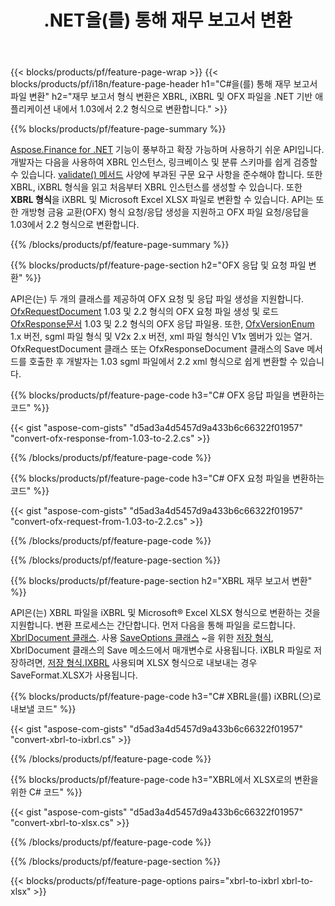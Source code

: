 ﻿---
title: .NET을(를) 통해 재무 보고서 변환
url: /ko/net/conversion/
description:  C# 코드는 .NET 라이브러리를 통해 XBRL, iXBRL(인라인 xbrl) 및 OFX 파일 형식의 재무 보고서를 변환합니다.
---
{{< blocks/products/pf/feature-page-wrap >}}
{{< blocks/products/pf/i18n/feature-page-header h1="C#을(를) 통해 재무 보고서 파일 변환" h2="재무 보고서 형식 변환은 XBRL, iXBRL 및 OFX 파일을 .NET 기반 애플리케이션 내에서 1.03에서 2.2 형식으로 변환합니다." >}}

{{% blocks/products/pf/feature-page-summary %}}

[Aspose.Finance for .NET](https://products.aspose.com/finance/net/) 기능이 풍부하고 확장 가능하며 사용하기 쉬운 API입니다. 개발자는 다음을 사용하여 XBRL 인스턴스, 링크베이스 및 분류 스키마를 쉽게 검증할 수 있습니다. [validate() 메서드](https://apireference.aspose.com/finance/net/aspose.finance.xbrl/xbrlinstance/methods/validate) 사양에 부과된 구문 요구 사항을 준수해야 합니다. 또한 XBRL, iXBRL 형식을 읽고 처음부터 XBRL 인스턴스를 생성할 수 있습니다. 또한 **XBRL 형식**을 iXBRL 및 Microsoft Excel XLSX 파일로 변환할 수 있습니다. API는 또한 개방형 금융 교환(OFX) 형식 요청/응답 생성을 지원하고 OFX 파일 요청/응답을 1.03에서 2.2 형식으로 변환합니다.

{{% /blocks/products/pf/feature-page-summary %}}

{{% blocks/products/pf/feature-page-section h2="OFX 응답 및 요청 파일 변환" %}}

API은(는) 두 개의 클래스를 제공하여 OFX 요청 및 응답 파일 생성을 지원합니다. [OfxRequestDocument](https://apireference.aspose.com/finance/net/aspose.finance.ofx/ofxrequestdocument) 1.03 및 2.2 형식의 OFX 요청 파일 생성 및 로드 [OfxResponse문서](https://apireference.aspose.com/finance/net/aspose.finance.ofx/ofxresponsedocument) 1.03 및 2.2 형식의 OFX 응답 파일용. 또한, [OfxVersionEnum](https://apireference.aspose.com/finance/net/aspose.finance.ofx/ofxversionenum) 1.x 버전, sgml 파일 형식 및 V2x 2.x 버전, xml 파일 형식인 V1x 멤버가 있는 열거. OfxRequestDocument 클래스 또는 OfxResponseDocument 클래스의 Save 메서드를 호출한 후 개발자는 1.03 sgml 파일에서 2.2 xml 형식으로 쉽게 변환할 수 있습니다.


{{% blocks/products/pf/feature-page-code h3="C# OFX 응답 파일을 변환하는 코드" %}}

{{< gist "aspose-com-gists" "d5ad3a4d5457d9a433b6c66322f01957" "convert-ofx-response-from-1.03-to-2.2.cs" >}} 

{{% /blocks/products/pf/feature-page-code %}}

{{% blocks/products/pf/feature-page-code h3="C# OFX 요청 파일을 변환하는 코드" %}}

{{< gist "aspose-com-gists" "d5ad3a4d5457d9a433b6c66322f01957" "convert-ofx-request-from-1.03-to-2.2.cs" >}} 

{{% /blocks/products/pf/feature-page-code %}}

{{% /blocks/products/pf/feature-page-section %}}

{{% blocks/products/pf/feature-page-section h2="XBRL 재무 보고서 변환" %}}

API은(는) XBRL 파일을 iXBRL 및 Microsoft® Excel XLSX 형식으로 변환하는 것을 지원합니다. 변환 프로세스는 간단합니다. 먼저 다음을 통해 파일을 로드합니다. [XbrlDocument 클래스](https://apireference.aspose.com/finance/net/aspose.finance.xbrl/xbrldocument). 사용 [SaveOptions 클래스](https://apireference.aspose.com/finance/net/aspose.finance.xbrl/saveoptions) ~을 위한 [저장 형식](https://apireference.aspose.com/finance/net/aspose.finance.xbrl/saveoptions/properties/saveformat), XbrlDocument 클래스의 Save 메소드에서 매개변수로 사용됩니다. iXBLR 파일로 저장하려면, [저장 형식.IXBRL](https://apireference.aspose.com/finance/net/aspose.finance.xbrl/saveformat) 사용되며 XLSX 형식으로 내보내는 경우 SaveFormat.XLSX가 사용됩니다.

{{% blocks/products/pf/feature-page-code h3="C# XBRL을(를) iXBRL(으)로 내보낼 코드" %}}

{{< gist "aspose-com-gists" "d5ad3a4d5457d9a433b6c66322f01957" "convert-xbrl-to-ixbrl.cs" >}} 

{{% /blocks/products/pf/feature-page-code %}}

{{% blocks/products/pf/feature-page-code h3="XBRL에서 XLSX로의 변환을 위한 C# 코드" %}}

{{< gist "aspose-com-gists" "d5ad3a4d5457d9a433b6c66322f01957" "convert-xbrl-to-xlsx.cs" >}} 

{{% /blocks/products/pf/feature-page-code %}}

{{% /blocks/products/pf/feature-page-section %}}

{{< blocks/products/pf/feature-page-options pairs="xbrl-to-ixbrl xbrl-to-xlsx" >}}